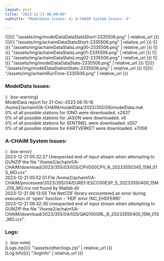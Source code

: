 ```yaml
---
layout: post
title: "2023-12-21 06:00:00"
subtitle: "ModelData Issues: 4; A-CHAIM System Issues: 4"

---
```


![]({{ "/assets/img/modelDataDataStatsShort-2335506.png" | relative_url }})
![]({{ "/assets/img/achaimDataStatsShort-2335506.png" | relative_url }})
![]({{ "/assets/img/achaimDataStatsLong00-2335506.png" | relative_url }})
![]({{ "/assets/img/achaimDataStatsLong01-2335506.png" | relative_url }})
![]({{ "/assets/img/achaimDataStatsLong02-2335506.png" | relative_url }})
![]({{ "/assets/img/modelDataDataStats-2335506.png" | relative_url }})
![]({{ "/assets/img/modelDataStationStats-2335506.png" | relative_url }})
![]({{ "/assets/img/achaimRunTime-2335506.png" | relative_url }})


### ModelData Issues:  
  
{: .box-warning}  
 ModelData report for 21-Dec-2023 06:15:16   
 /home2/achaim1/A-CHAIM/modelData/2023/355/06/modelData.mat   
 0% of all possible stations for IONO were downloaded. x2837   
 0% of all possible stations for JASON were downloaded. x6   
 0% of all possible stations for SENTINEL were downloaded. x557   
 0% of all possible stations for KARTVERKET were downloaded. x7058   
  
### A-CHAIM System Issues:  
  
{: .box-error}  
2023-12-21 05:32:27 Unexpected end of input stream when attempting to GUNZIP the file "/home2/achaim1/A-CHAIM/download/2023/355/03/IGS/CPVG00CPV_R_20233550345_15M_01S_MO.crx".  
2023-12-21 05:52:51 File /home2/achaim1/A-CHAIM/processed/2023/355/04/EUREF/ESCO00ESP_S_20233550400_15M_01S_MO.rnx not found by Matlab dir  
2023-12-21 06:13:56 The NetCDF library encountered an error during execution of 'open' function - 'HDF error (NC_EHDFERR)'.  
2023-12-21 06:32:36 Unexpected end of input stream when attempting to GUNZIP the file "/home2/achaim1/A-CHAIM/download/2023/355/04/IGS/QAQ100GRL_R_20233550400_15M_01S_MO.crx".  

### Logs:  
  
{: .box-note}  
[Logs.zip]({{ "/assets/other/logs.zip" | relative_url }})  
[Log Info]({{ "/logInfo" | relative_url }})  
